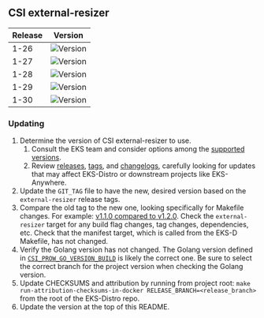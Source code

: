 ## CSI external-resizer

| Release | Version                                                      |
|---------|--------------------------------------------------------------|
| 1-26    | ![Version](https://img.shields.io/badge/version-v1.11.1-blue) |
| 1-27    | ![Version](https://img.shields.io/badge/version-v1.11.1-blue) |
| 1-28    | ![Version](https://img.shields.io/badge/version-v1.11.1-blue) |
| 1-29    | ![Version](https://img.shields.io/badge/version-v1.11.1-blue) |
| 1-30    | ![Version](https://img.shields.io/badge/version-v1.11.1-blue) |

### Updating

1. Determine the version of CSI external-resizer to use.
   1. Consult the EKS team and consider options among the
      [supported versions](https://kubernetes-csi.github.io/docs/external-resizer.html#supported-versions).
   2. Review [releases](https://github.com/kubernetes-csi/external-resizer/releases),
      [tags](https://github.com/kubernetes-csi/external-resizer/tags),
      and [changelogs](https://github.com/kubernetes-csi/external-resizer/tree/master/CHANGELOG),
      carefully looking for updates that may affect EKS-Distro or downstream
      projects like EKS-Anywhere.
2. Update the `GIT_TAG` file to have the new, desired version based on the
   `external-resizer` release tags.
3. Compare the old tag to the new one, looking specifically for Makefile changes.
   For example:
   [v1.1.0 compared to v1.2.0](https://github.com/kubernetes-csi/external-resizer/compare/v1.1.0...v1.2.0).
   Check the `external-resizer` target for any build flag changes, tag
   changes, dependencies, etc. Check that the manifest target, which is called
   from the EKS-D Makefile, has not changed.
4. Verify the Golang version has not changed. The Golang version defined in
   [`CSI_PROW_GO_VERSION_BUILD`](https://github.com/kubernetes-csi/external-resizer/blob/v1.5.0/release-tools/prow.sh#L89)
   is likely the correct one. Be sure to select the correct branch for the
   project version when checking the Golang version.
5. Update CHECKSUMS and attribution by running from project root:
   `make run-attribution-checksums-in-docker RELEASE_BRANCH=<release_branch>`
   from the root of the EKS-Distro repo.
6. Update the version at the top of this README.
